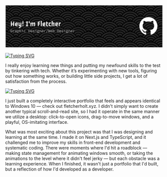 ![Header](./github-header-banner.png)

[![Typing SVG](https://readme-typing-svg.demolab.com?font=Google+Sans+Code&size=33&pause=1000&color=F7F7F7&repeat=false&width=435&lines=About+me)](https://git.io/typing-svg)

I really enjoy learning new things and putting my newfound skills to the test by tinkering with tech. Whether it’s experimenting with new tools, figuring out how something works, or building little side projects, I get a lot of satisfaction from the process.



[![Typing SVG](https://readme-typing-svg.demolab.com?font=Google+Sans+Code&size=33&pause=1000&color=F7F7F7&repeat=false&width=435&lines=Recent+projects+)](https://git.io/typing-svg)

I just built a completely interactive portfolio that feels and appears identical to Windows 10 — check out fletcherholt.xyz. I didn't simply want to create another typical scroll-and-read site, so I had it operate in the same manner we utilize a desktop: click-to-open icons, drag-to-move windows, and a playful, OS-imitating interface.

What was most exciting about this project was that I was designing and learning at the same time. I made it on Next.js and TypeScript, and it challenged me to improve my skills in front-end development and systematic coding. There were moments where I'd hit a roadblock — making state management for animating windows smooth, or taking the animations to the level where it didn't feel jerky — but each obstacle was a learning experience. When I finished, it wasn't just a portfolio that I'd built, but a reflection of how I'd developed as a developer.
